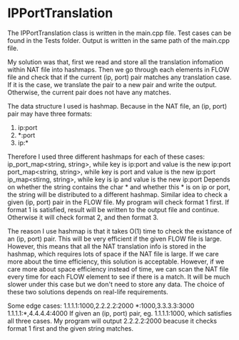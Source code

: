 # IPPortTranslation


The IPPortTranslation class is written in the main.cpp file. Test cases can be found in the Tests folder. Output is written in the same path of the main.cpp file.


My solution was that, first we read and store all the translation infomation within NAT file into hashmaps. Then we go through each elements in FLOW file and check that if the current (ip, port) pair matches any translation case. If it is the case, we translate the pair to a new pair and write the output. Otherwise, the current pair does not have any matches.


The data structure I used is hashmap. Because in the NAT file, an (ip, port) pair may have three formats\:
1. ip:port
2. \*:port
3. ip:\*

Therefore I used three different hashmaps for each of these cases:
ip\_port\_map\<string, string\>, while key is ip:port and value is the new ip\:port
port\_map\<string, string\>, while key is port and value is the new ip\:port
ip\_map\<stirng, string\>, while key is ip and value is the new ip\:port
Depends on whether the string contains the char \* and whether this \* is on ip or port, the string will be distributed to a different hashmap. Similar idea to check a given (ip, port) pair in the FLOW file. My program will check format 1 first. If format 1 is satisfied, result will be written to the output file and continue. Otherwise it will check format 2, and then format 3.


The reason I use hashmap is that it takes O(1) time to check the existance of an (ip, port) pair. This will be very efficient if the given FLOW file is large. However, this means that all the NAT translation info is stored in the hashmap, which requires lots of space if the NAT file is large. If we care more about the time efficiency, this solution is acceptable. However, if we care more about space efficiency instead of time, we can scan the NAT file every time for each FLOW element to see if there is a match. It will be much slower under this case but we don't need to store any data. The choice of these two solutions depends on real-life requirements.


Some edge cases:
1.1.1.1:1000,2.2.2.2:2000
\*:1000,3.3.3.3:3000
1.1.1.1:\*,4.4.4.4:4000
If given an (ip, port) pair, eg. 1.1.1.1:1000, which satisfies all three cases. My program will output 2.2.2.2:2000 beacuse it checks format 1 first and the given string matches.
